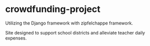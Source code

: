 # crowdfunding-project

Utilizing the Django framework with zipfelchappe framework.

Site designed to support school districts and alleviate teacher daily expenses.
